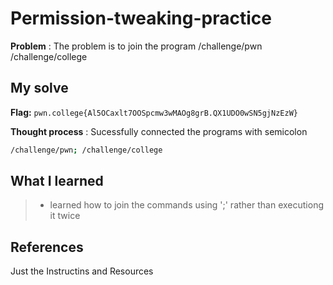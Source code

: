 
# Permission-tweaking-practice

**Problem** : The problem is to join the program  /challenge/pwn /challenge/college
## My solve

**Flag:** `pwn.college{Al5OCaxlt7OOSpcmw3wMAOg8grB.QX1UDO0wSN5gjNzEzW}`

**Thought process** :  Sucessfully connected the programs with semicolon

    
```bash  
/challenge/pwn; /challenge/college

```

## What I learned
> * learned how to join the commands using ';' rather than executiong it twice
## References 
Just the Instructins and Resources
